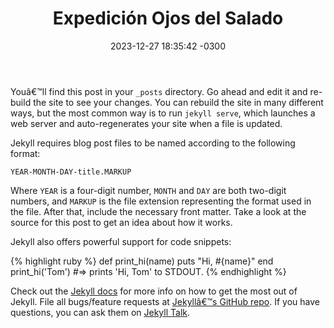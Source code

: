 ﻿---
title:  "Expedición Ojos del Salado"
date:   2023-12-27 18:35:42 -0300
categories: 
  - blog
  - trekking
tags:
  - Club Andino Ojos del Salado
  - montañismo
  - tiempo libre
sidebar:
  - title: "Title"
    image: /assets/images/Imagen1.jpg
    image_alt: "image"
    text: "Some text here."
  - title: "Another Title"
    text: "More text here."
header:
  teaser: "/assets/images/Imagen1.jpg"
---
Youâ€™ll find this post in your `_posts` directory. Go ahead and edit it and re-build the site to see your changes. You can rebuild the site in many different ways, but the most common way is to run `jekyll serve`, which launches a web server and auto-regenerates your site when a file is updated.

Jekyll requires blog post files to be named according to the following format:

`YEAR-MONTH-DAY-title.MARKUP`

Where `YEAR` is a four-digit number, `MONTH` and `DAY` are both two-digit numbers, and `MARKUP` is the file extension representing the format used in the file. After that, include the necessary front matter. Take a look at the source for this post to get an idea about how it works.

Jekyll also offers powerful support for code snippets:

{% highlight ruby %}
def print_hi(name)
  puts "Hi, #{name}"
end
print_hi('Tom')
#=> prints 'Hi, Tom' to STDOUT.
{% endhighlight %}

Check out the [Jekyll docs][jekyll-docs] for more info on how to get the most out of Jekyll. File all bugs/feature requests at [Jekyllâ€™s GitHub repo][jekyll-gh]. If you have questions, you can ask them on [Jekyll Talk][jekyll-talk].

[jekyll-docs]: https://jekyllrb.com/docs/home
[jekyll-gh]:   https://github.com/jekyll/jekyll
[jekyll-talk]: https://talk.jekyllrb.com/
